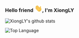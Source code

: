 ### Hello friend <img src="https://github.com/ChenKS12138/ChenKS12138/blob/master/Hi.gif" width="25px">, I'm XiongLY

![XiongLY's github stats](https://github-readme-stats.vercel.app/api?username=TLDX-XIONG)


<!-- You found a secret! TLDX-XIONG/TLDX-XIONG is a ✨special ✨ repository that you can use to add a README.md to your GitHub profile. Make sure it’s public and initialize it with a README to get started. -->

![Top Language](https://github-readme-stats.vercel.app/api/top-langs/?username=TLDX-XIONG)
